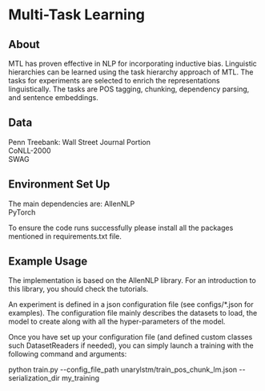 # Multi-Task Learning

About 
------------
MTL has proven effective in NLP for incorporating inductive bias. Linguistic hierarchies can be learned using the task hierarchy approach of MTL. The tasks for experiments are selected to enrich the representations linguistically. The tasks are POS tagging, chunking, dependency parsing, and sentence embeddings.

Data  
------------
Penn Treebank: Wall Street Journal Portion  
CoNLL-2000  
SWAG

Environment Set Up
------------
The main dependencies are:
AllenNLP  
PyTorch

To ensure the code runs successfully please install all the packages mentioned in requirements.txt file.

Example Usage
------------
The implementation is based on the AllenNLP library. For an introduction to this library, you should check the tutorials.

An experiment is defined in a json configuration file (see configs/*.json for examples). The configuration file mainly describes the datasets to load, the model to create along with all the hyper-parameters of the model.

Once you have set up your configuration file (and defined custom classes such DatasetReaders if needed), you can simply launch a training with the following command and arguments:

python train.py --config_file_path unarylstm/train_pos_chunk_lm.json --serialization_dir my_training

